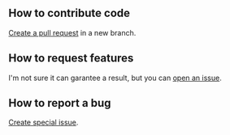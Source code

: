 ## How to contribute code

[Create a pull request](https://github.com/tauraloke/tegownitsa/pulls) in a new branch.

## How to request features

I'm not sure it can garantee a result, but you can [open an issue](https://github.com/tauraloke/tegownitsa/issues/new?assignees=&labels=enhancement&template=feature_request.md&title=).

## How to report a bug

[Create special issue](https://github.com/tauraloke/tegownitsa/issues/new?assignees=&labels=bug&template=bug_report.md&title=).
